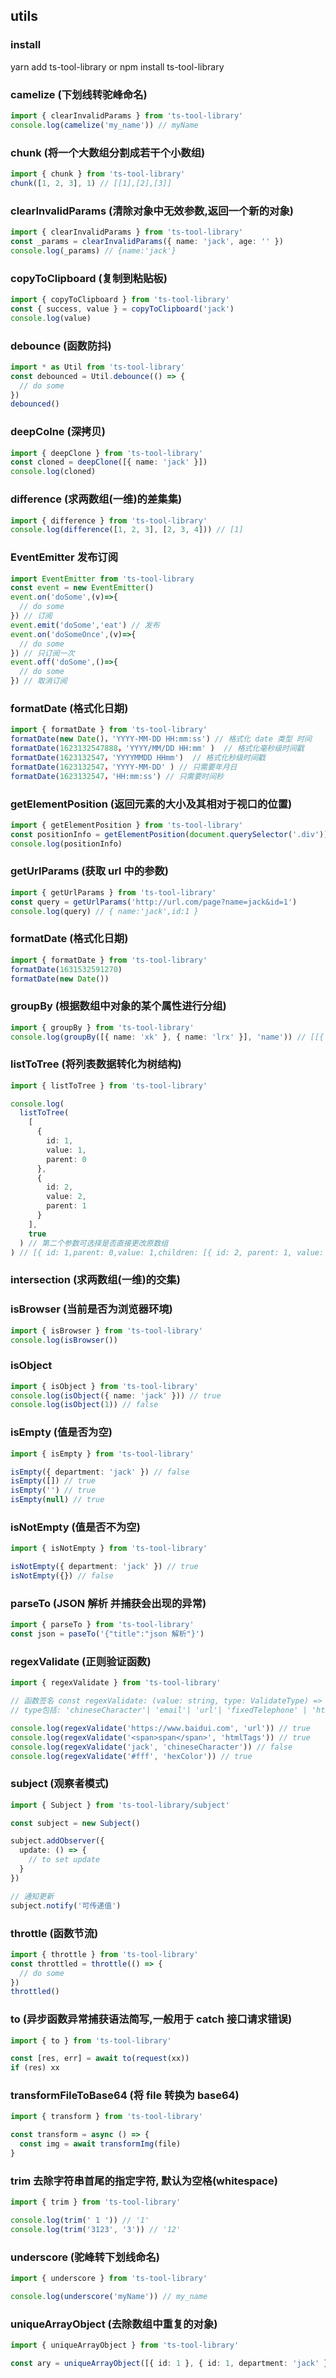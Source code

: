 ## utils

### install

yarn add ts-tool-library or npm install ts-tool-library

### camelize (下划线转驼峰命名)

```typescript
import { clearInvalidParams } from 'ts-tool-library'
console.log(camelize('my_name')) // myName
```

### chunk (将一个大数组分割成若干个小数组)

```typescript
import { chunk } from 'ts-tool-library'
chunk([1, 2, 3], 1) // [[1],[2],[3]]
```

### clearInvalidParams (清除对象中无效参数,返回一个新的对象)

```typescript
import { clearInvalidParams } from 'ts-tool-library'
const _params = clearInvalidParams({ name: 'jack', age: '' })
console.log(_params) // {name:'jack'}
```

### copyToClipboard (复制到粘贴板)

```typescript
import { copyToClipboard } from 'ts-tool-library'
const { success, value } = copyToClipboard('jack')
console.log(value)
```

### debounce (函数防抖)

```typescript
import * as Util from 'ts-tool-library'
const debounced = Util.debounce(() => {
  // do some
})
debounced()
```

### deepColne (深拷贝)

```typescript
import { deepClone } from 'ts-tool-library'
const cloned = deepClone([{ name: 'jack' }])
console.log(cloned)
```

### difference (求两数组(一维)的差集集)

```typescript
import { difference } from 'ts-tool-library'
console.log(difference([1, 2, 3], [2, 3, 4])) // [1]
```

### EventEmitter 发布订阅

```typescript
import EventEmitter from 'ts-tool-library
const event = new EventEmitter()
event.on('doSome',(v)=>{
  // do some
}) // 订阅
event.emit('doSome','eat') // 发布
event.on('doSomeOnce',(v)=>{
  // do some
}) // 只订阅一次
event.off('doSome',()=>{
  // do some
}) // 取消订阅
```

### formatDate (格式化日期)

```typescript
import { formatDate } from 'ts-tool-library'
formatDate(new Date()，'YYYY-MM-DD HH:mm:ss') // 格式化 date 类型 时间
formatDate(1623132547888，'YYYY/MM/DD HH:mm' )  // 格式化毫秒级时间戳
formatDate(1623132547，'YYYYMMDD HHmm')  // 格式化秒级时间戳
formatDate(1623132547，'YYYY-MM-DD' ) // 只需要年月日
formatDate(1623132547，'HH:mm:ss') // 只需要时间秒
```

### getElementPosition (返回元素的大小及其相对于视口的位置)

```typescript
import { getElementPosition } from 'ts-tool-library'
const positionInfo = getElementPosition(document.querySelector('.div'))
console.log(positionInfo)
```

### getUrlParams (获取 url 中的参数)

```typescript
import { getUrlParams } from 'ts-tool-library'
const query = getUrlParams('http://url.com/page?name=jack&id=1')
console.log(query) // { name:'jack',id:1 }
```

### formatDate (格式化日期)

```typescript
import { formatDate } from 'ts-tool-library'
formatDate(1631532591270)
formatDate(new Date())
```

### groupBy (根据数组中对象的某个属性进行分组)

```typescript
import { groupBy } from 'ts-tool-library'
console.log(groupBy([{ name: 'xk' }, { name: 'lrx' }], 'name')) // [[{ name: 'xk' }],[{ name: 'lrx' }]]
```

### listToTree (将列表数据转化为树结构)

```typescript
import { listToTree } from 'ts-tool-library'

console.log(
  listToTree(
    [
      {
        id: 1,
        value: 1,
        parent: 0
      },
      {
        id: 2,
        value: 2,
        parent: 1
      }
    ],
    true
  ) // 第二个参数可选择是否直接更改原数组
) // [{ id: 1,parent: 0,value: 1,children: [{ id: 2, parent: 1, value: 2 }]
```

### intersection (求两数组(一维)的交集)

### isBrowser (当前是否为浏览器环境)

```typescript
import { isBrowser } from 'ts-tool-library'
console.log(isBrowser())
```

### isObject

```typescript
import { isObject } from 'ts-tool-library'
console.log(isObject({ name: 'jack' })) // true
console.log(isObject(1)) // false
```

### isEmpty (值是否为空)

```typescript
import { isEmpty } from 'ts-tool-library'

isEmpty({ department: 'jack' }) // false
isEmpty([]) // true
isEmpty('') // true
isEmpty(null) // true
```

### isNotEmpty (值是否不为空)

```typescript
import { isNotEmpty } from 'ts-tool-library'

isNotEmpty({ department: 'jack' }) // true
isNotEmpty({}) // false
```

### parseTo (JSON 解析 并捕获会出现的异常)

```typescript
import { parseTo } from 'ts-tool-library'
const json = paseTo('{"title":"json 解析"}')
```

### regexValidate (正则验证函数)

```typescript
import { regexValidate } from 'ts-tool-library'

// 函数签名 const regexValidate: (value: string, type: ValidateType) => boolean
// type包括: 'chineseCharacter'| 'email'| 'url'| 'fixedTelephone' | 'htmlTags'| 'hexColor'| 'mobilePhone'| 'ipV4'| 'postalCode'

console.log(regexValidate('https://www.baidui.com', 'url')) // true
console.log(regexValidate('<span>span</span>', 'htmlTags')) // true
console.log(regexValidate('jack', 'chineseCharacter')) // false
console.log(regexValidate('#fff', 'hexColor')) // true
```

### subject (观察者模式)

```typescript
import { Subject } from 'ts-tool-library/subject'

const subject = new Subject()

subject.addObserver({
  update: () => {
    // to set update
  }
})

// 通知更新
subject.notify('可传递值')
```

### throttle (函数节流)

```typescript
import { throttle } from 'ts-tool-library'
const throttled = throttle(() => {
  // do some
})
throttled()
```

### to (异步函数异常捕获语法简写,一般用于 catch 接口请求错误)

```typescript
import { to } from 'ts-tool-library'

const [res, err] = await to(request(xx))
if (res) xx
```

### transformFileToBase64 (将 file 转换为 base64)

```typescript
import { transform } from 'ts-tool-library'

const transform = async () => {
  const img = await transformImg(file)
}
```

### trim 去除字符串首尾的指定字符, 默认为空格(whitespace)

```typescript
import { trim } from 'ts-tool-library'

console.log(trim(' 1 ')) // '1'
console.log(trim('3123', '3')) // '12'
```

### underscore (驼峰转下划线命名)

```typescript
import { underscore } from 'ts-tool-library'

console.log(underscore('myName')) // my_name
```

### uniqueArrayObject (去除数组中重复的对象)

```typescript
import { uniqueArrayObject } from 'ts-tool-library'

const ary = uniqueArrayObject([{ id: 1 }, { id: 1, department: 'jack' }], 'id') // [{id:1}]
```
